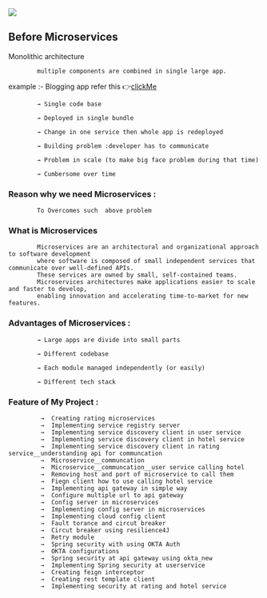  

<img src ="https://insights.codewave.com/wp-content/uploads/2022/08/microservices-architecture-ecommerce-application-development.gif" />

## Before Microservices

   Monolithic architecture
  
            multiple components are combined in single large app.

   example :- Blogging app refer this 👉[clickMe](https://github.com/ahtishamkhan5678/Blogging_Application_APIs)

            → Single code base

            → Deployed in single bundle

            → Change in one service then whole app is redeployed

            → Building problem :developer has to communicate

            → Problem in scale (to make big face problem during that time)

            → Cumbersome over time 


### **Reason why we need Microservices** :

            To Overcomes such  above problem 

### **What is Microservices**
            Microservices are an architectural and organizational approach to software development
            where software is composed of small independent services that communicate over well-defined APIs.
            These services are owned by small, self-contained teams.
            Microservices architectures make applications easier to scale and faster to develop, 
            enabling innovation and accelerating time-to-market for new features.

### Advantages of **Microservices** :

            → Large apps are divide into small parts

            → Different codebase

            → Each module managed independently (or easily)

            → Different tech stack

### Feature of  **My Project** :

             →  Creating rating microservices 
             →  Implementing service registry server
             →  Implementing service discovery client in user service 
             →  Implementing service discovery client in hotel service 
             →  Implementing service discovery client in rating service__understanding api for communcation 
             →  Microservice__communcation 
             →  Microservice__communcation__user service calling hotel 
             →  Removing host and port of microservice to call them
             →  Fiegn client how to use calling hotel service
             →  Implementing api gateway in simple way
             →  Configure multiple url to api gateway 
             →  Config server in microservices
             →  Implementing config server in microservices
             →  Implementing cloud config client
             →  Fault torance and circut breaker
             →  Circut breaker using resilience4J
             →  Retry module
             →  Spring security with using OKTA Auth
             →  OKTA configurations
             →  Spring security at api gateway using okta_new 
             →  Implementing Spring security at userservice 
             →  Creating feign interceptor
             →  Creating rest template client
             →  Implementing security at rating and hotel service

